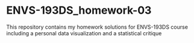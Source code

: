 # ENVS-193DS_homework-03
This repository contains my homework solutions for ENVS-193DS course including a personal data visualization and a statistical critique 
